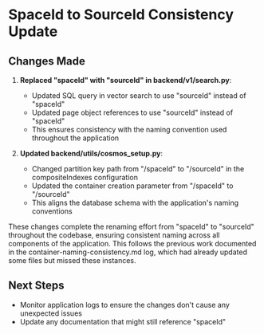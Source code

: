 # SpaceId to SourceId Consistency Update

## Changes Made

1. **Replaced "spaceId" with "sourceId" in backend/v1/search.py**:

   - Updated SQL query in vector search to use "sourceId" instead of "spaceId"
   - Updated page object references to use "sourceId" instead of "spaceId"
   - This ensures consistency with the naming convention used throughout the application

2. **Updated backend/utils/cosmos_setup.py**:
   - Changed partition key path from "/spaceId" to "/sourceId" in the compositeIndexes configuration
   - Updated the container creation parameter from "/spaceId" to "/sourceId"
   - This aligns the database schema with the application's naming conventions

These changes complete the renaming effort from "spaceId" to "sourceId" throughout the codebase, ensuring consistent naming across all components of the application. This follows the previous work documented in the container-naming-consistency.md log, which had already updated some files but missed these instances.

## Next Steps

- Monitor application logs to ensure the changes don't cause any unexpected issues
- Update any documentation that might still reference "spaceId"
